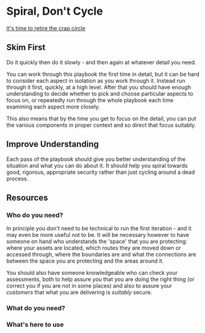 # Spiral, Don't Cycle

[It's time to retire the crap circle](https://hbr.org/2013/03/its-time-to-retire-crap-circle)

## Skim First

Do it quickly then do it slowly - and then again at whatever detail you need.

You can work through this playbook the first time in detail, but it can be hard to consider each aspect in isolation as you work through it. Instead run through it first, quickly, at a high level.  After that you should have enough understanding to decide whether to pick and choose particular aspects to focus on, or repeatedly run through the whole playbook  each time examining each aspect more closely.

This also means that by the time you get to focus on the detail, you can put the various components in proper context and so direct that focus suitably.

## Improve Understanding

Each pass of the playbook should give you better understanding of the situation and what you can do about it. It should help you spiral towards good, rigorous, appropriate security rather than just cycling around a dead process. 

## Resources 

### Who do you need?
In principle you don't need to be technical to run the first iteration - and it may even be more useful not to be. It will be necessary however to have someone on hand who understands the 'space' that you are protecting: where your assets are located, which routes they are moved down or accessed through, where the boundaries are and what the connections are between the space you are protecting and the areas around it.

You should also have someone knowledgeable who can check your assessments, both to help assure *you* that you are doing the right thing (or correct you if you are not in some places) and also to assure your *customers* that what you are delivering is *suitably* secure.

### What do you need?

### What's here to use

